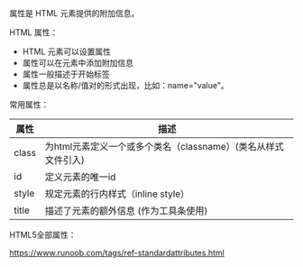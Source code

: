 属性是 HTML 元素提供的附加信息。

HTML 属性：
- HTML 元素可以设置属性
- 属性可以在元素中添加附加信息
- 属性一般描述于开始标签
- 属性总是以名称/值对的形式出现，比如：name="value"。

常用属性：

| 属性  | 描述                                                         |
| ----- | ------------------------------------------------------------ |
| class | 为html元素定义一个或多个类名（classname）(类名从样式文件引入) |
| id    | 定义元素的唯一id                                             |
| style | 规定元素的行内样式（inline style）                           |
| title | 描述了元素的额外信息 (作为工具条使用)                        |



HTML5全部属性：

https://www.runoob.com/tags/ref-standardattributes.html